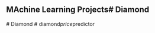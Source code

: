 ## MAchine Learning Projects#   D i a m o n d  
 #   D i a m o n d  
 #   d i a m o n d _ p r i c e _ p r e d i c t o r  
 
